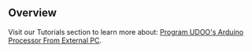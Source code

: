 ## Overview

Visit our Tutorials section to learn more about: [Program UDOO's Arduino Processor From External PC](/tutorial/program-udoos-arduino-processor-external-pc/).